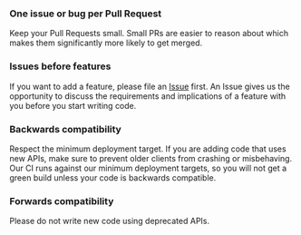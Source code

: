 ### One issue or bug per Pull Request

Keep your Pull Requests small. Small PRs are easier to reason about which makes them significantly more likely to get merged.

### Issues before features

If you want to add a feature, please file an [Issue](https://github.com/dfed/cacheadvance/issues) first. An Issue gives us the opportunity to discuss the requirements and implications of a feature with you before you start writing code.

### Backwards compatibility

Respect the minimum deployment target. If you are adding code that uses new APIs, make sure to prevent older clients from crashing or misbehaving. Our CI runs against our minimum deployment targets, so you will not get a green build unless your code is backwards compatible.

### Forwards compatibility

Please do not write new code using deprecated APIs.
